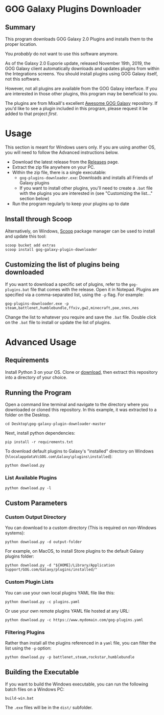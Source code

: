 # GOG Galaxy Plugins Downloader

## Summary

This program downloads GOG Galaxy 2.0 Plugins and installs them to the proper location.

You _probably_ do not want to use this software anymore.

As of the Galaxy 2.0 Euporie update, released November 19th, 2019, the GOG Galaxy
client automatically downloads and updates plugins from within the Integrations
screens. You should install plugins using GOG Galaxy itself, not this software.

However, not all plugins are available from the GOG Galaxy interface. If you are
interested in those other plugins, this program may be beneficial to you.

The plugins are from Mixaill's excellent [Awesome GOG Galaxy](https://github.com/Mixaill/awesome-gog-galaxy)
repository. If you'd like to see a plugin included in this program, please
request it be added to that project _first_.

# Usage

This section is meant for Windows users only. If you are using another OS,
you will need to follow the Advanced instructions below.

* Download the latest release from the [Releases](https://github.com/Slashbunny/gog-galaxy-plugin-downloader/releases) page.
* Extract the zip file anywhere on your PC.
* Within the zip file, there is a single executable:
   * `gog-plugins-downloader.exe`: Downloads and installs all Friends of Galaxy plugins
   * If you want to install other plugins, you'll need to create a `.bat` file with the plugins you are interested in (see "Customizing the list..." section below)
* Run the program regularly to keep your plugins up to date

## Install through Scoop

Alternatively, on Windows, [Scoop](https://scoop.sh/) package manager can be used to install and update this tool:

```
scoop bucket add extras
scoop install gog-galaxy-plugin-downloader
```

## Customizing the list of plugins being downloaded

If you want to download a specific set of plugins, refer to the `gog-plugins.bat` file that comes with the
release. Open it in Notepad. Plugins are specified via a comma-separated list, using the `-p` flag. For example:

```
gog-plugins-downloader.exe -p steam,battlenet,humblebundle,ffxiv,gw2,minecraft,poe,snes,nes
```

Change the list to whatever you require and save the `.bat` file. Double click
on the `.bat` file to install or update the list of plugins.

# Advanced Usage

## Requirements

Install Python 3 on your OS. Clone or [download](https://github.com/Slashbunny/gog-galaxy-plugin-downloader/archive/master.zip),
then extract this repository into a directory of your choice.

## Running the Program

Open a command line terminal and navigate to the directory where you downloaded
or cloned this repository. In this example, it was extracted to a folder on the
Desktop.

```
cd Desktop\gog-galaxy-plugin-downloader-master
```

Next, install python dependencies:

```
pip install -r requirements.txt
```

To download default plugins to Galaxy's "installed" directory on Windows (`%localappdata%\GOG.com\Galaxy\plugins\installed`):

```
python download.py
```

### List Available Plugins

```
python download.py -l
```

## Custom Parameters

### Custom Output Directory

You can download to a custom directory (This is required on non-Windows systems):

```
python download.py -d output-folder
```

For example, on MacOS, to install Store plugins to the default Galaxy plugins folder:

```
python download.py -d "${HOME}/Library/Application Support/GOG.com/Galaxy/plugins/installed/"
```

### Custom Plugin Lists

You can use your own local plugins YAML file like this:

```
python download.py -c plugins.yaml
```

Or use your own remote plugins YAML file hosted at any URL:

```
python download.py -c https://www.mydomain.com/gog-plugins.yaml
```

### Filtering Plugins

Rather than install all the plugins referenced in a `yaml` file, you can filter
the list using the `-p` option:

```
python download.py -p battlenet,steam,rockstar,humblebundle
```

## Building the Executable

If you want to build the Windows executable, you can run the following batch
files on a Windows PC:

```
build-win.bat
```

The `.exe` files will be in the `dist/` subfolder.
